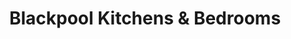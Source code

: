 ---
title: "Blackpool Kitchens & Bedrooms"
url: /cork/blackpool-kitchens-and-bedrooms/
shop: interior decoration
---